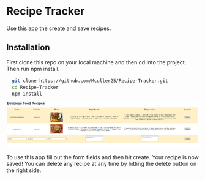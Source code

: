 
# Recipe Tracker

Use this app the create and save recipes.

## Installation

First clone this repo on your local machine and then cd into the project. Then run npm install.

```bash
  git clone https://github.com/Mculler25/Recipe-Tracker.git
  cd Recipe-Tracker
  npm install 
```
    
![Screenshot](readmeScreenshot/recipeTracker.png)

To use this app fill out the form fields and then hit create. Your recipe is now saved!
You can delete any recipe at any time by hitting the delete button on the right side.